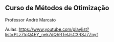 ## Curso de Métodos de Otimização
Professor André Marcato

Aulas: https://www.youtube.com/playlist?list=PLz7tpQ4EY_nek7dQhRTelJsC3RSJ7Znyf